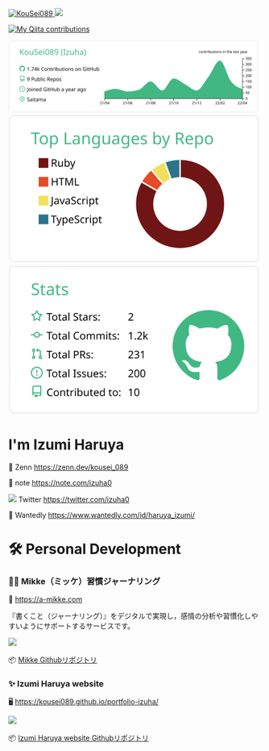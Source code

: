 <p align="left"> 
  <a href="https://github.com/KouSei089/KouSei089/">
    <img src="https://komarev.com/ghpvc/?username=KouSei089" alt="KouSei089" />
  </a>
  <a href="http://twitter.com/izuha0">
    <img height="20" src="https://img.shields.io/twitter/follow/izuha0?label=Twitter&logo=twitter&style=flat" />
  </a>
  
  [![My Qiita contributions](https://qiita-badge.apiapi.app/s/Izumi_Haruya/contributions.svg)](http://qiita.com/Izumi_Haruya)
</p>



[![](https://raw.githubusercontent.com/KouSei089/KouSei089/main/profile-summary-card-output/vue/0-profile-details.svg)](https://github.com/vn7n24fzkq/github-profile-summary-cards)
[![](https://raw.githubusercontent.com/KouSei089/KouSei089/main/profile-summary-card-output/vue/1-repos-per-language.svg)](https://github.com/vn7n24fzkq/github-profile-summary-cards)
[![](https://raw.githubusercontent.com/KouSei089/KouSei089/main/profile-summary-card-output/vue/3-stats.svg)](https://github.com/vn7n24fzkq/github-profile-summary-cards)

# I'm Izumi Haruya
📘 Zenn https://zenn.dev/kousei_089

📗 note https://note.com/izuha0

<img src="https://user-images.githubusercontent.com/77420123/164490202-03cf80e1-2a27-4ae0-b20a-dd352acdce49.svg" width="15px"> Twitter https://twitter.com/izuha0

📝 Wantedly https://www.wantedly.com/id/haruya_izumi/


# 🛠 Personal Development
### 🧘‍♂️ Mikke（ミッケ）習慣ジャーナリング
📱 https://a-mikke.com

『書くこと（ジャーナリング）』をデジタルで実現し，感情の分析や習慣化しやすいようにサポートするサービスです。

<img src="https://i.gyazo.com/e12194d6bb1bebb0c294fe2cc9a264f6.gif" width="300px">

📦 [Mikke Githubリポジトリ](https://github.com/KouSei089/Mikke)


### ✨ Izumi Haruya website
🖥 https://kousei089.github.io/portfolio-izuha/

<img src="https://i.gyazo.com/a76fea5bd192b63f96ddbac47be4590c.gif" width="300px">

📦 [Izumi Haruya website Githubリポジトリ](https://github.com/KouSei089/portfolio-izuha)
